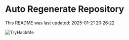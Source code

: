 # Auto Regenerate Repository

This README was last updated: 2025-01-21 20:26:22

 ![TryHackMe](https://tryhackme.com/badge/533634)